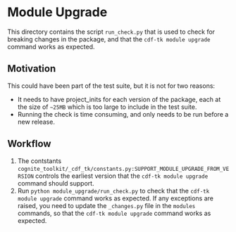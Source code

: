# Module Upgrade

This directory contains the script `run_check.py` that is used to check for breaking changes in the package,
and that the `cdf-tk module upgrade` command works as expected.

## Motivation

This could have been part of the test suite, but it is not for two reasons:

* It needs to have project_inits for each version of the package, each at the size of `~25MB` which is too large to
  include in the test suite.
* Running the check is time consuming, and only needs to be run before a new release.

## Workflow

1. The contstants `cognite_toolkit/_cdf_tk/constants.py:SUPPORT_MODULE_UPGRADE_FROM_VERSION` controls the
   earliest version that the `cdf-tk module upgrade` command should support.
2. Run `python module_upgrade/run_check.py` to check that the `cdf-tk module upgrade` command works as expected.
   If any exceptions are raised, you need to update the `_changes.py` file in the `modules` commands, so that the
   `cdf-tk module upgrade` command works as expected.
